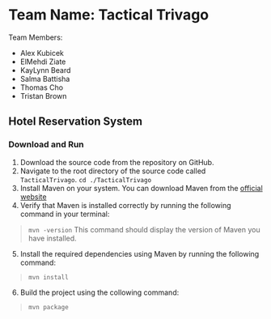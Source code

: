 # Team Name: Tactical Trivago

Team Members:
- Alex Kubicek
- ElMehdi Ziate
- KayLynn Beard
- Salma Battisha
- Thomas Cho
- Tristan Brown

## Hotel Reservation System

### Download and Run

1. Download the source code from the repository on GitHub.
2. Navigate to the root directory of the source code called `TacticalTrivago`.
`cd ./TacticalTrivago`
3. Install Maven on your system. You can download Maven from the [official website](https://maven.apache.org/download.cgi)
4. Verify that Maven is installed correctly by running the following command in your terminal:
> `mvn -version`
> This command should display the version of Maven you have installed.
5. Install the required dependencies using Maven by running the following command:
> `mvn install`
6. Build the project using the collowing command:
> `mvn package`

